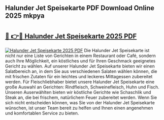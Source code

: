 ## Halunder Jet Speisekarte PDF Download Online 2025 mkpya

# <h2><a href="http://gc8svu.nevu.top/?p=Halunder+Jet+Speisekarte">🔗 👉🔴 Halunder Jet Speisekarte 2025 PDF</a></h2>

[![Halunder Jet Speisekarte 2025 PDF](https://i.imgur.com/dBaPXMq.png)](http://gc8svu.nevu.top/?p=Halunder+Jet+Speisekarte)
Die Halunder Jet Speisekarte ist nicht nur eine Liste von Gerichten in einem Restaurant oder Café, sondern auch Ihre Möglichkeit, ein köstliches und für Ihren Geschmack geeignetes Gericht zu wählen. Auf unserer Halunder Jet Speisekarte bieten wir einen Salatbereich an, in dem Sie aus verschiedenen Salaten wählen können, die mit frischen Zutaten für ein leichtes und leckeres Mittagessen zubereitet werden. Für Fleischliebhaber bietet unsere Halunder Jet Speisekarte eine große Auswahl an Gerichten: Rindfleisch, Schweinefleisch, Huhn und Fisch. Unseren Auserwählten bieten wir köstliche Gerichte wie Schaschlik und Steak an, die bei frischem, natürlichem Feuer zubereitet werden. Wenn Sie sich nicht entscheiden können, was Sie von der Halunder Jet Speisekarte wünschen, ist unser Team bereit zu helfen und Ihnen einen angenehmen und komfortablen Service zu bieten.
